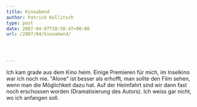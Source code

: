```yaml
---
title: Kinoabend
author: Patrick Kollitsch
type: post
date: 2007-04-07T10:58:47+00:00
url: /2007/04/kinoabend/




---
```

Ich kam grade aus dem Kino heim. Einige Premieren für mich, im Inselkino war ich noch nie. "Alone" ist besser als erhofft, man sollte den Film sehen, wenn man die Möglichkeit dazu hat. Auf der Heimfahrt sind wir dann fast noch erschossen worden (Dramatisierung des Autors). Ich weiss gar nicht, wo ich anfangen soll.
